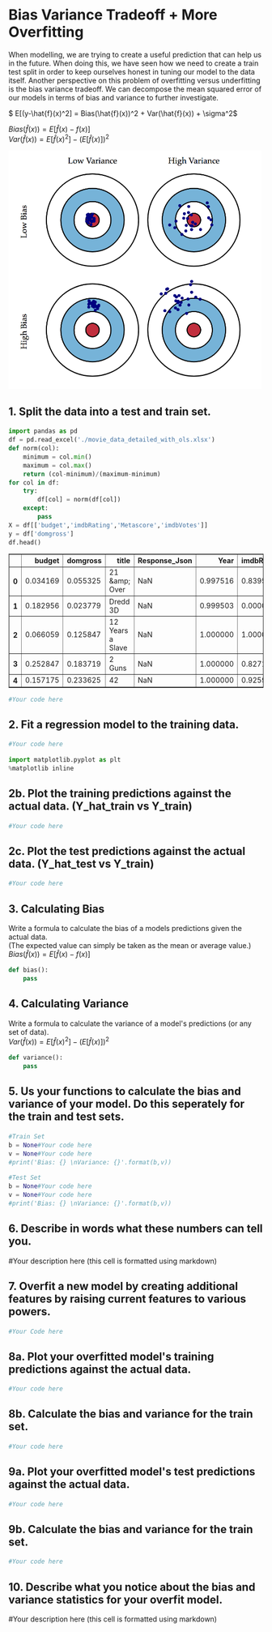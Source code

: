 
# Bias Variance Tradeoff + More Overfitting

When modelling, we are trying to create a useful prediction that can help us in the future. When doing this, we have seen how we need to create a train test split in order to keep ourselves honest in tuning our model to the data itself. Another perspective on this problem of overfitting versus underfitting is the bias variance tradeoff. We can decompose the mean squared error of our models in terms of bias and variance to further investigate.

$ E[(y-\hat{f}(x)^2] = Bias(\hat{f}(x))^2 + Var(\hat{f}(x)) + \sigma^2$
  
  
$Bias(\hat{f}(x)) = E[\hat{f}(x)-f(x)]$  
$Var(\hat{f}(x)) = E[\hat{f}(x)^2] - \big(E[\hat{f}(x)]\big)^2$

<img src="./images/bias_variance.png" alt="Drawing" style="width: 500px;"/>

## 1. Split the data into a test and train set.


```python
import pandas as pd
df = pd.read_excel('./movie_data_detailed_with_ols.xlsx')
def norm(col):
    minimum = col.min()
    maximum = col.max()
    return (col-minimum)/(maximum-minimum)
for col in df:
    try:
        df[col] = norm(df[col])
    except:
        pass
X = df[['budget','imdbRating','Metascore','imdbVotes']]
y = df['domgross']
df.head()
```




<div>
<style scoped>
    .dataframe tbody tr th:only-of-type {
        vertical-align: middle;
    }

    .dataframe tbody tr th {
        vertical-align: top;
    }

    .dataframe thead th {
        text-align: right;
    }
</style>
<table border="1" class="dataframe">
  <thead>
    <tr style="text-align: right;">
      <th></th>
      <th>budget</th>
      <th>domgross</th>
      <th>title</th>
      <th>Response_Json</th>
      <th>Year</th>
      <th>imdbRating</th>
      <th>Metascore</th>
      <th>imdbVotes</th>
      <th>Model</th>
    </tr>
  </thead>
  <tbody>
    <tr>
      <th>0</th>
      <td>0.034169</td>
      <td>0.055325</td>
      <td>21 &amp;amp; Over</td>
      <td>NaN</td>
      <td>0.997516</td>
      <td>0.839506</td>
      <td>0.500000</td>
      <td>0.384192</td>
      <td>0.261351</td>
    </tr>
    <tr>
      <th>1</th>
      <td>0.182956</td>
      <td>0.023779</td>
      <td>Dredd 3D</td>
      <td>NaN</td>
      <td>0.999503</td>
      <td>0.000000</td>
      <td>0.000000</td>
      <td>0.000000</td>
      <td>0.070486</td>
    </tr>
    <tr>
      <th>2</th>
      <td>0.066059</td>
      <td>0.125847</td>
      <td>12 Years a Slave</td>
      <td>NaN</td>
      <td>1.000000</td>
      <td>1.000000</td>
      <td>1.000000</td>
      <td>1.000000</td>
      <td>0.704489</td>
    </tr>
    <tr>
      <th>3</th>
      <td>0.252847</td>
      <td>0.183719</td>
      <td>2 Guns</td>
      <td>NaN</td>
      <td>1.000000</td>
      <td>0.827160</td>
      <td>0.572917</td>
      <td>0.323196</td>
      <td>0.371052</td>
    </tr>
    <tr>
      <th>4</th>
      <td>0.157175</td>
      <td>0.233625</td>
      <td>42</td>
      <td>NaN</td>
      <td>1.000000</td>
      <td>0.925926</td>
      <td>0.645833</td>
      <td>0.137984</td>
      <td>0.231656</td>
    </tr>
  </tbody>
</table>
</div>




```python
#Your code here
```

## 2. Fit a regression model to the training data.


```python
#Your code here
```


```python
import matplotlib.pyplot as plt
%matplotlib inline
```

## 2b. Plot the training predictions against the actual data. (Y_hat_train vs Y_train)


```python
#Your code here
```

## 2c. Plot the test predictions against the actual data. (Y_hat_test vs Y_train)


```python
#Your code here
```

## 3. Calculating Bias
Write a formula to calculate the bias of a models predictions given the actual data.   
(The expected value can simply be taken as the mean or average value.)  
$Bias(\hat{f}(x)) = E[\hat{f}(x)-f(x)]$  


```python
def bias():
    pass
```

## 4. Calculating Variance
Write a formula to calculate the variance of a model's predictions (or any set of data).  
$Var(\hat{f}(x)) = E[\hat{f}(x)^2] - \big(E[\hat{f}(x)]\big)^2$


```python
def variance():
    pass
```

## 5. Us your functions to calculate the bias and variance of your model. Do this seperately for the train and test sets.


```python
#Train Set
b = None#Your code here
v = None#Your code here
#print('Bias: {} \nVariance: {}'.format(b,v))
```


```python
#Test Set
b = None#Your code here
v = None#Your code here
#print('Bias: {} \nVariance: {}'.format(b,v))
```

## 6. Describe in words what these numbers can tell you.

#Your description here (this cell is formatted using markdown)

## 7. Overfit a new model by creating additional features by raising current features to various powers.


```python
#Your Code here
```

## 8a. Plot your overfitted model's training predictions against the actual data.


```python
#Your code here
```

## 8b. Calculate the bias and variance for the train set.


```python
#Your code here
```

## 9a. Plot your overfitted model's test predictions against the actual data.


```python
#Your code here
```

## 9b. Calculate the bias and variance for the train set.


```python
#Your code here
```

## 10. Describe what you notice about the bias and variance statistics for your overfit model.

#Your description here (this cell is formatted using markdown)

